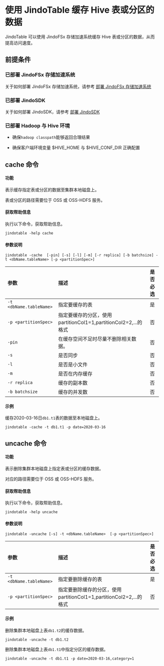 # 使用 JindoTable 缓存 Hive 表或分区的数据

JindoTable 可以使用 JindoFSx 存储加速系统缓存 Hive 表或分区的数据，从而提高访问速度。

## 前提条件
### 已部署 JindoFSx 存储加速系统

关于如何部署 JindoFSx 存储加速系统，请参考 [部署 JindoFSx 存储加速系统](/docs/user/4.x/4.3.0/jindofsx/deploy/deploy_jindofsx.md)

### 已部署 JindoSDK

关于如何部署 JindoSDK，请参考 [部署 JindoSDK](/docs/user/4.x/4.3.0/jindofsx/deploy/deploy_jindosdk.md)

### 已部署 Hadoop 与 Hive 环境

* 确保`hadoop classpath`能够返回合理结果

* 确保客户端环境变量 $HIVE_HOME 与 $HIVE_CONF_DIR 正确配置

## cache 命令

#### 功能

表示缓存指定表或分区的数据至集群本地磁盘上。

表或分区的路径需要位于 OSS 或 OSS-HDFS 服务。

#### 获取帮助信息

执行以下命令，获取帮助信息。

```
jindotable -help cache
```

#### 参数说明

```
jindotable -cache  [-pin] [-s] [-l] [-m] [-r replica] [-b batchsize] -t <dbName.tableName> [-p <partitionSpec>]
```

| 参数 | 描述 | 是否必选 |
| :--- | :--- | :--- |
| `-t <dbName.tableName>` | 指定要缓存的表 | 是 |
| `-p <partitionSpec>` | 指定要缓存的分区，使用partitionCol1=1,partitionCol2=2,...的格式 | 否 |
| `-pin` | 在缓存空间不足时尽量不删除相关数据。 | 否 |
| `-s` | 是否同步 | 否 |
| `-l` | 是否是小文件 | 否 |
| `-m` | 是否在内存缓存 | 否 |
| `-r replica` | 缓存的副本数 | 否 |
| `-b batchsize` | 缓存的并发数 | 否 |

#### 示例

缓存2020-03-16日`db1.t1`表的数据至本地磁盘上。
```
jindotable -cache -t db1.t1 -p date=2020-03-16
```

## uncache 命令

#### 功能

表示删除集群本地磁盘上指定表或分区的缓存数据。

对应的路径需要位于 OSS 或 OSS-HDFS 服务。

#### 获取帮助信息

执行以下命令，获取帮助信息。

```
jindotable -help uncache
```

#### 参数说明

```
jindotable -uncache [-s] -t <dbName.tableName>  [-p <partitionSpec>]
```

| 参数 | 描述 | 是否必选 |
| :--- | :--- | :--- |
| `-t <dbName.tableName>` | 指定要删除缓存的表 | 是 |
| `-p <partitionSpec>` | 指定要删除缓存的分区，使用partitionCol1=1,partitionCol2=2,...的格式 | 否 |

#### 示例

删除集群本地磁盘上表`db1.t2`的缓存数据。
```
jindotable -uncache -t db1.t2
```
删除集群本地磁盘上表`db1.t1`中指定分区的缓存数据。
```
jindotable -uncache -t db1.t1 -p date=2020-03-16,category=1
```